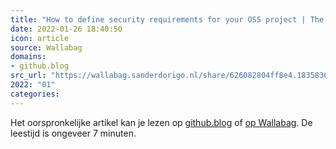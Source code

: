 ```yaml
---
title: "How to define security requirements for your OSS project | The GitHub Blog"
date: 2022-01-26 18:40:50
icon: article
source: Wallabag
domains:
- github.blog
src_url: "https://wallabag.sanderdorigo.nl/share/626082804ff8e4.18358365"
2022: "01"
categories:
---
```

Het oorspronkelijke artikel kan je lezen op [github.blog](https://github.blog/2021-12-14-how-to-define-security-requirements-for-your-oss-project/) of [op Wallabag](https://wallabag.sanderdorigo.nl/share/626082804ff8e4.18358365). De leestijd is ongeveer 7 minuten.